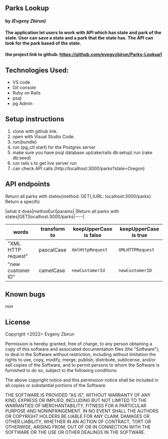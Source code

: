 ## Parks Lookup

#### by _**(Evgeny Zbirun)**_

#### The application let users to work with API which has state and park of the state. User can save a state and a park that the state has. The API can look for the park based of the state.



#### the project link to github: https://github.com/evegyzbirun/Parks-Lookup1

## Technologies Used:
* VS code
* Git console
* Ruby on Rails
* psql
* pg Admin



## Setup instructions

1. clone with github link.
2. open with Visual Studio Code.
3. run(bundle)
4. run (pg_ctl start) for the Postgres server
4. make sure you have psql database up(rake/rails db:setup) run (rake db:seed)
5. run rails s to get live server run
6. can check API calls (http://localhost:3000/parks?state=Oregon)

## API endpoints

Return all parks with states(method: GET),(URL: localhost:3000/parks)
Return a specific

|what it does|method|url|params|
|Return all parks with states|GET|localhost:3000/parks|----|

<table>
    <thead>
      <tr>
        <th>words</th>
        <th>transform to</th>
        <th>keepUpperCase is false</th>
        <th>keepUpperCase is true</th>
      </tr>
    </thead>
    <tbody>
        <tr>
            <td>"XML HTTP request"</td>
            <td>pascalCase</td>
            <td><code>XmlHttpRequest</code></td>
            <td><code>XMLHTTPRequest</code></td>
        </tr>
        <tr>
            <td>"new customer ID"</td>
            <td>camelCase</td>
            <td><code>newCustomerId</code></td>
            <td><code>newCustomerID</code></td>
        </tr>
    </tbody>
  </table>

## Known bugs
 non

## License

Copyright <2022> Evgeny Zbirun

Permission is hereby granted, free of charge, to any person obtaining a copy of this software and associated documentation files (the "Software"), to deal in the Software without restriction, including without limitation the rights to use, copy, modify, merge, publish, distribute, sublicense, and/or sell copies of the Software, and to permit persons to whom the Software is furnished to do so, subject to the following conditions:

The above copyright notice and this permission notice shall be included in all copies or substantial portions of the Software.

THE SOFTWARE IS PROVIDED "AS IS", WITHOUT WARRANTY OF ANY KIND, EXPRESS OR IMPLIED, INCLUDING BUT NOT LIMITED TO THE WARRANTIES OF MERCHANTABILITY, FITNESS FOR A PARTICULAR PURPOSE AND NONINFRINGEMENT. IN NO EVENT SHALL THE AUTHORS OR COPYRIGHT HOLDERS BE LIABLE FOR ANY CLAIM, DAMAGES OR OTHER LIABILITY, WHETHER IN AN ACTION OF CONTRACT, TORT OR OTHERWISE, ARISING FROM, OUT OF OR IN CONNECTION WITH THE SOFTWARE OR THE USE OR OTHER DEALINGS IN THE SOFTWARE.